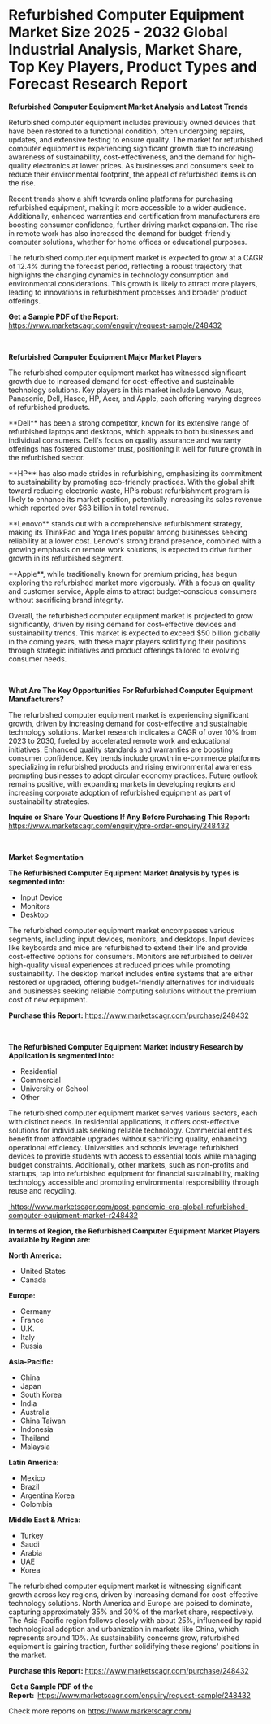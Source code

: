<p><h1>Refurbished Computer Equipment Market Size 2025 - 2032 Global Industrial Analysis, Market Share, Top Key Players, Product Types and Forecast Research Report</h1></p><p><strong>Refurbished Computer Equipment Market Analysis and Latest Trends</strong></p>
<p><p>Refurbished computer equipment includes previously owned devices that have been restored to a functional condition, often undergoing repairs, updates, and extensive testing to ensure quality. The market for refurbished computer equipment is experiencing significant growth due to increasing awareness of sustainability, cost-effectiveness, and the demand for high-quality electronics at lower prices. As businesses and consumers seek to reduce their environmental footprint, the appeal of refurbished items is on the rise.</p><p>Recent trends show a shift towards online platforms for purchasing refurbished equipment, making it more accessible to a wider audience. Additionally, enhanced warranties and certification from manufacturers are boosting consumer confidence, further driving market expansion. The rise in remote work has also increased the demand for budget-friendly computer solutions, whether for home offices or educational purposes. </p><p>The refurbished computer equipment market is expected to grow at a CAGR of 12.4% during the forecast period, reflecting a robust trajectory that highlights the changing dynamics in technology consumption and environmental considerations. This growth is likely to attract more players, leading to innovations in refurbishment processes and broader product offerings.</p></p>
<p><strong>Get a Sample PDF of the Report:&nbsp;</strong> <a href="https://www.marketscagr.com/enquiry/request-sample/248432?utm_campaign=2994&utm_medium=2&utm_source=Github&utm_content=ia&utm_term=30032025&utm_id=refurbished-computer-equipment">https://www.marketscagr.com/enquiry/request-sample/248432</a></p>
<p>&nbsp;</p>
<p><strong>Refurbished Computer Equipment Major Market Players</strong></p>
<p><p>The refurbished computer equipment market has witnessed significant growth due to increased demand for cost-effective and sustainable technology solutions. Key players in this market include Lenovo, Asus, Panasonic, Dell, Hasee, HP, Acer, and Apple, each offering varying degrees of refurbished products.</p><p>**Dell** has been a strong competitor, known for its extensive range of refurbished laptops and desktops, which appeals to both businesses and individual consumers. Dell's focus on quality assurance and warranty offerings has fostered customer trust, positioning it well for future growth in the refurbished sector.</p><p>**HP** has also made strides in refurbishing, emphasizing its commitment to sustainability by promoting eco-friendly practices. With the global shift toward reducing electronic waste, HP’s robust refurbishment program is likely to enhance its market position, potentially increasing its sales revenue which reported over $63 billion in total revenue.</p><p>**Lenovo** stands out with a comprehensive refurbishment strategy, making its ThinkPad and Yoga lines popular among businesses seeking reliability at a lower cost. Lenovo's strong brand presence, combined with a growing emphasis on remote work solutions, is expected to drive further growth in its refurbished segment.</p><p>**Apple**, while traditionally known for premium pricing, has begun exploring the refurbished market more vigorously. With a focus on quality and customer service, Apple aims to attract budget-conscious consumers without sacrificing brand integrity.</p><p>Overall, the refurbished computer equipment market is projected to grow significantly, driven by rising demand for cost-effective devices and sustainability trends. This market is expected to exceed $50 billion globally in the coming years, with these major players solidifying their positions through strategic initiatives and product offerings tailored to evolving consumer needs.</p></p>
<p>&nbsp;</p>
<p><strong>What Are The Key Opportunities For Refurbished Computer Equipment Manufacturers?</strong></p>
<p><p>The refurbished computer equipment market is experiencing significant growth, driven by increasing demand for cost-effective and sustainable technology solutions. Market research indicates a CAGR of over 10% from 2023 to 2030, fueled by accelerated remote work and educational initiatives. Enhanced quality standards and warranties are boosting consumer confidence. Key trends include growth in e-commerce platforms specializing in refurbished products and rising environmental awareness prompting businesses to adopt circular economy practices. Future outlook remains positive, with expanding markets in developing regions and increasing corporate adoption of refurbished equipment as part of sustainability strategies.</p></p>
<p><strong>Inquire or Share Your Questions If Any Before Purchasing This Report:</strong> <a href="https://www.marketscagr.com/enquiry/pre-order-enquiry/248432?utm_campaign=2994&utm_medium=2&utm_source=Github&utm_content=ia&utm_term=30032025&utm_id=refurbished-computer-equipment">https://www.marketscagr.com/enquiry/pre-order-enquiry/248432</a></p>
<p>&nbsp;</p>
<p><strong>Market Segmentation</strong></p>
<p><strong>The Refurbished Computer Equipment Market Analysis by types is segmented into:</strong></p>
<p><ul><li>Input Device</li><li>Monitors</li><li>Desktop</li></ul></p>
<p><p>The refurbished computer equipment market encompasses various segments, including input devices, monitors, and desktops. Input devices like keyboards and mice are refurbished to extend their life and provide cost-effective options for consumers. Monitors are refurbished to deliver high-quality visual experiences at reduced prices while promoting sustainability. The desktop market includes entire systems that are either restored or upgraded, offering budget-friendly alternatives for individuals and businesses seeking reliable computing solutions without the premium cost of new equipment.</p></p>
<p><strong>Purchase this Report:&nbsp;</strong><a href="https://www.marketscagr.com/purchase/248432?utm_campaign=2994&utm_medium=2&utm_source=Github&utm_content=ia&utm_term=30032025&utm_id=refurbished-computer-equipment">https://www.marketscagr.com/purchase/248432</a></p>
<p>&nbsp;</p>
<p><strong>The Refurbished Computer Equipment Market Industry Research by Application is segmented into:</strong></p>
<p><ul><li>Residential</li><li>Commercial</li><li>University or School</li><li>Other</li></ul></p>
<p><p>The refurbished computer equipment market serves various sectors, each with distinct needs. In residential applications, it offers cost-effective solutions for individuals seeking reliable technology. Commercial entities benefit from affordable upgrades without sacrificing quality, enhancing operational efficiency. Universities and schools leverage refurbished devices to provide students with access to essential tools while managing budget constraints. Additionally, other markets, such as non-profits and startups, tap into refurbished equipment for financial sustainability, making technology accessible and promoting environmental responsibility through reuse and recycling.</p></p>
<p><a href="https://www.marketscagr.com/post-pandemic-era-global-refurbished-computer-equipment-market-r248432?utm_campaign=2994&utm_medium=2&utm_source=Github&utm_content=ia&utm_term=30032025&utm_id=refurbished-computer-equipment">&nbsp;https://www.marketscagr.com/post-pandemic-era-global-refurbished-computer-equipment-market-r248432</a></p>
<p><strong>In terms of Region, the Refurbished Computer Equipment Market Players available by Region are:</strong></p>
<p>
    <p> <strong> North America: </strong>
        <ul>
            <li>United States</li>
            <li>Canada</li>
        </ul>
        </p> 
    <p> <strong> Europe: </strong>
        <ul>
            <li>Germany</li>
            <li>France</li>
            <li>U.K.</li>
            <li>Italy</li>
            <li>Russia</li>
        </ul>
        </p> 
    <p> <strong> Asia-Pacific: </strong>
        <ul>
            <li>China</li>
            <li>Japan</li>
            <li>South Korea</li>
            <li>India</li>
            <li>Australia</li>
            <li>China Taiwan</li>
            <li>Indonesia</li>
            <li>Thailand</li>
            <li>Malaysia</li>
        </ul>
        </p> 
    <p> <strong> Latin America: </strong>
        <ul>
            <li>Mexico</li>
            <li>Brazil</li>
            <li>Argentina Korea</li>
            <li>Colombia</li>
        </ul>
        </p> 
    <p> <strong> Middle East & Africa: </strong>
        <ul>
            <li>Turkey</li>
            <li>Saudi</li>
            <li>Arabia</li>
            <li>UAE</li>
            <li>Korea</li>
        </ul>
    </p>
    </p>
<p><p>The refurbished computer equipment market is witnessing significant growth across key regions, driven by increasing demand for cost-effective technology solutions. North America and Europe are poised to dominate, capturing approximately 35% and 30% of the market share, respectively. The Asia-Pacific region follows closely with about 25%, influenced by rapid technological adoption and urbanization in markets like China, which represents around 10%. As sustainability concerns grow, refurbished equipment is gaining traction, further solidifying these regions' positions in the market.</p></p>
<p><strong>Purchase this Report: </strong><a href="https://www.marketscagr.com/purchase/248432?utm_campaign=2994&utm_medium=2&utm_source=Github&utm_content=ia&utm_term=30032025&utm_id=refurbished-computer-equipment">https://www.marketscagr.com/purchase/248432</a></p>
<p>&nbsp;<strong>Get a Sample PDF of the Report:&nbsp;&nbsp;</strong><a href="https://www.marketscagr.com/enquiry/request-sample/248432?utm_campaign=2994&utm_medium=2&utm_source=Github&utm_content=ia&utm_term=30032025&utm_id=refurbished-computer-equipment">https://www.marketscagr.com/enquiry/request-sample/248432</a></p>
<p><strong></strong></p>
<p>Check more reports on <a href="https://www.marketscagr.com/?utm_campaign=2994&utm_medium=2&utm_source=Github&utm_content=ia&utm_term=30032025&utm_id=refurbished-computer-equipment">https://www.marketscagr.com/</a></p>